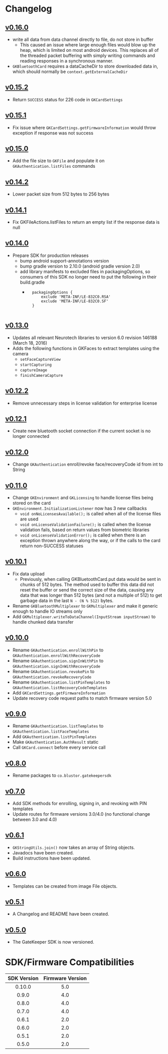 # Changelog

## [v0.16.0](https://github.com/BluStor/GateKeeperSDK/releases/tag/v0.16.0)
* write all data from data channel directly to file, do not store in buffer
    * This caused an issue where large enough files would blow up the heap, which is limited on most
     android devices. This replaces all of the threaded packet buffering with simply writing
     commands and reading responses in a synchronous manner.
* `GKBluetoothCard` requires a dataCacheDir to store downloaded data in, which should normally be `context.getExternalCacheDir`

## [v0.15.2](https://github.com/BluStor/GateKeeperSDK/releases/tag/v0.15.2)
* Return `SUCCESS` status for 226 code in `GKCardSettings`

## [v0.15.1](https://github.com/BluStor/GateKeeperSDK/releases/tag/v0.15.1)
* Fix issue where `GKCardSettings.getFirmwareInformation` would throw exception if response was not success

## [v0.15.0](https://github.com/BluStor/GateKeeperSDK/releases/tag/v0.15.0)
* Add the file size to `GKFile` and populate it on `GKAuthentication.listFiles` commands

## [v0.14.2](https://github.com/BluStor/GateKeeperSDK/releases/tag/v0.14.2)
* Lower packet size from 512 bytes to 256 bytes

## [v0.14.1](https://github.com/BluStor/GateKeeperSDK/releases/tag/v0.14.1)
* Fix GKFileActions.listFiles to return an empty list if the response data is null

## [v0.14.0](https://github.com/BluStor/GateKeeperSDK/releases/tag/v0.14.0)
* Prepare SDK for production releases
    * bump android support-annotations version
    * bump gradle version to 2.10.0 (android gradle version 2.0)
    * add library manifests to excluded files in packagingOptions, so consumers of this SDK no longer need to put the following in their build.gradle
        * ```
            packagingOptions {
                exclude 'META-INF/LE-832C0.RSA'
                exclude 'META-INF/LE-832C0.SF'
            }
        ```

## [v0.13.0](https://github.com/BluStor/GateKeeperSDK/releases/tag/v0.13.0)
* Updates all relevant Neurotech libraries to version 6.0 revision 146188 (March 18, 2016)
* Adds the following functions in GKFaces to extract templates using the camera
    * `setFaceCaptureView`
    * `startCapturing`
    * `captureImage`
    * `finishCameraCapture`

## [v0.12.2](https://github.com/BluStor/GateKeeperSDK/releases/tag/v0.12.2)
* Remove unnecessary steps in license validation for enterprise license

## [v0.12.1](https://github.com/BluStor/GateKeeperSDK/releases/tag/v0.12.1)
* Create new bluetooth socket connection if the current socket is no longer connected

## [v0.12.0](https://github.com/BluStor/GateKeeperSDK/releases/tag/v0.12.0)
* Change `GKAuthentication` enroll/revoke face/recoveryCode id from int to String

## [v0.11.0](https://github.com/BluStor/GateKeeperSDK/releases/tag/v0.11.0)
* Change `GKEnvironment` and `GKLicensing` to handle license files being stored on the card
* `GKEnvironment.InitializationListener` now has 3 new callbacks
    * `void onNoLicensesAvailable();` is called when all of the license files are used
    * `void onLicenseValidationFailure();` is called when the license validation fails, based on return values from biometric libraries
    * `void onLicenseValidationError();` is called when there is an exception thrown anywhere along the way, or if the calls to the card return non-SUCCESS statuses

## [v0.10.1](https://github.com/BluStor/GateKeeperSDK/releases/tag/v0.10.1)
* Fix data upload
    * Previously, when calling GKBluetoothCard.put data would be sent in chunks of 512 bytes. The method
    used to buffer this data did not reset the buffer or send the correct size of the data, causing
    any data that was longer than 512 bytes (and not a multiple of 512) to get garbage data in the last
    `N - (N % 512)` bytes.
* Rename `GKBluetoothMultiplexer` to `GKMultiplexer` and make it generic enough to handle IO streams only
* Add `GKMultiplexer.writeToDataChannel(InputStream inputStream)` to handle chunked data transfer

## [v0.10.0](https://github.com/BluStor/GateKeeperSDK/releases/tag/v0.10.0)

* Rename `GKAuthentication.enrollWithPin` to `GKAuthentication.enrollWithRecoveryCode`
* Rename `GKAuthentication.signInWithPin` to `GKAuthentication.signInWithRecoveryCode`
* Rename `GKAuthentication.revokePin` to `GKAuthentication.revokeRecoveryCode`
* Rename `GKAuthentication.listPinTemplates` to `GKAuthentication.listRecoveryCodeTemplates`
* Add `GKCardSettings.getFirmwareInformation`
* Update recovery code request paths to match firmware version 5.0

## [v0.9.0](https://github.com/BluStor/GateKeeperSDK/releases/tag/v0.9.0)

* Rename `GKAuthentication.listTemplates` to `GKAuthentication.listFaceTemplates`
* Add `GKAuthentication.listPinTemplates`
* Make `GKAuthentication.AuthResult` static
* Call `GKCard.connect` before every service call

## [v0.8.0](https://github.com/BluStor/GateKeeperSDK/releases/tag/v0.8.0)

* Rename packages to `co.blustor.gatekeepersdk`

## [v0.7.0](https://github.com/BluStor/GateKeeperSDK/releases/tag/v0.7.0)

* Add SDK methods for enrolling, signing in, and revoking with PIN templates
* Update routes for firmware versions 3.0/4.0 (no functional change between 3.0 and 4.0)

## [v0.6.1](https://github.com/BluStor/GateKeeperSDK/releases/tag/v0.6.1)

* `GKStringUtils.join()` now takes an array of String objects.
* Javadocs have been created.
* Build instructions have been updated.

## [v0.6.0](https://github.com/BluStor/GateKeeperSDK/releases/tag/v0.6.0)

* Templates can be created from image File objects.

## [v0.5.1](https://github.com/BluStor/GateKeeperSDK/releases/tag/v0.5.1)

* A Changelog and README have been created.

## [v0.5.0](https://github.com/BluStor/GateKeeperSDK/releases/tag/v0.5.0)

* The GateKeeper SDK is now versioned.

# SDK/Firmware Compatibilities

| SDK Version | Firmware Version |
| :---------: | :--------------: |
| 0.10.0 | 5.0 |
| 0.9.0 | 4.0 |
| 0.8.0 | 4.0 |
| 0.7.0 | 4.0 |
| 0.6.1 | 2.0 |
| 0.6.0 | 2.0 |
| 0.5.1 | 2.0 |
| 0.5.0 | 2.0 |
